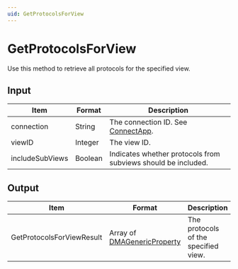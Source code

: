 ```yaml
---
uid: GetProtocolsForView
---
```


# GetProtocolsForView

Use this method to retrieve all protocols for the specified view.

## Input

| Item            | Format  | Description                                                   |
|-----------------|---------|---------------------------------------------------------------|
| connection      | String  | The connection ID. See [ConnectApp](xref:ConnectApp).         |
| viewID          | Integer | The view ID.                                                  |
| includeSubViews | Boolean | Indicates whether protocols from subviews should be included. |

## Output

| Item | Format | Description |
|--|--|--|
| GetProtocolsForViewResult | Array of [DMAGenericProperty](xref:DMAGenericProperty) | The protocols of the specified view. |
